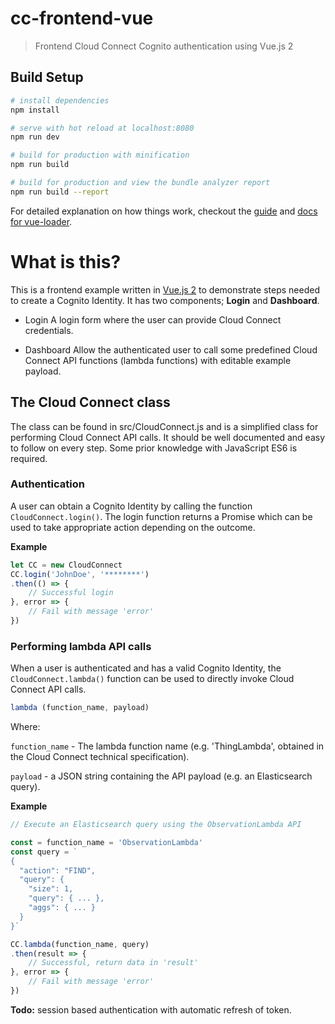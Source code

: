 # cc-frontend-vue

> Frontend Cloud Connect Cognito authentication using Vue.js 2

## Build Setup

``` bash
# install dependencies
npm install

# serve with hot reload at localhost:8080
npm run dev

# build for production with minification
npm run build

# build for production and view the bundle analyzer report
npm run build --report
```

For detailed explanation on how things work, checkout the [guide](http://vuejs-templates.github.io/webpack/) and [docs for vue-loader](http://vuejs.github.io/vue-loader).

# What is this?

This is a frontend example written in [Vue.js 2](https://vuejs.org/) to demonstrate steps needed to create a Cognito Identity. It has two components; **Login** and **Dashboard**.

* Login
	A login form where the user can provide Cloud Connect credentials.

* Dashboard
    Allow the authenticated user to call some predefined Cloud Connect API functions (lambda functions) with editable example payload.

## The Cloud Connect class

The class can be found in src/CloudConnect.js and is a simplified class for performing Cloud Connect API calls. It should be well documented and easy to follow on every step. Some prior knowledge with JavaScript ES6 is required.

### Authentication

A user can obtain a Cognito Identity by calling the function `CloudConnect.login()`. The login function returns a Promise which can be used to take appropriate action depending on the outcome.

**Example**
```javascript
let CC = new CloudConnect
CC.login('JohnDoe', '********')
.then(() => {
    // Successful login
}, error => {
    // Fail with message 'error'
})
```

### Performing lambda API calls

When a user is authenticated and has a valid Cognito Identity, the `CloudConnect.lambda()` function can be used to directly invoke Cloud Connect API calls.

```javascript
lambda (function_name, payload)
```
Where:

`function_name` - The lambda function name (e.g. 'ThingLambda', obtained in the Cloud Connect technical specification).

`payload` - a JSON string containing the API payload (e.g. an Elasticsearch query).

**Example**

```javascript
// Execute an Elasticsearch query using the ObservationLambda API

const = function_name = 'ObservationLambda'
const query = `
{
  "action": "FIND",
  "query": {
    "size": 1,
    "query": { ... },
    "aggs": { ... }
  }
}`

CC.lambda(function_name, query)
.then(result => {
    // Successful, return data in 'result'
}, error => {
    // Fail with message 'error'
})
```



**Todo:** session based authentication with automatic refresh of token.